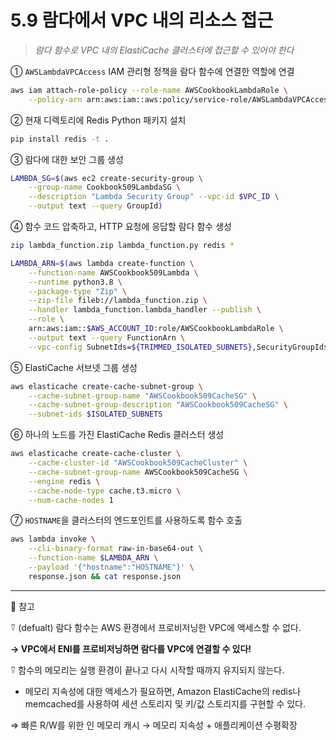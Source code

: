 # 5.9 람다에서 VPC 내의 리소스 접근

> _람다 함수로 VPC 내의 ElastiCache 클러스터에 접근할 수 있어야 한다_

① `AWSLambdaVPCAccess` IAM 관리형 정책을 람다 함수에 연결한 역할에 연결

```bash
aws iam attach-role-policy --role-name AWSCookbookLambdaRole \
	--policy-arn arn:aws:iam::aws:policy/service-role/AWSLambdaVPCAccessExecutionRole
```

② 현재 디렉토리에 Redis Python 패키지 설치

```bash
pip install redis -t .
```

③ 람다에 대한 보안 그룹 생성

```bash
LAMBDA_SG=$(aws ec2 create-security-group \
	--group-name Cookbook509LambdaSG \
	--description "Lambda Security Group" --vpc-id $VPC_ID \
	--output text --query GroupId)
```

④ 함수 코드 압축하고, HTTP 요청에 응답할 람다 함수 생성

```bash
zip lambda_function.zip lambda_function.py redis *

LAMBDA_ARN=$(aws lambda create-function \
	--function-name AWSCookbook509Lambda \
	--runtime python3.8 \
	--package-type "Zip" \
	--zip-file fileb://lambda_function.zip \
	--handler lambda_function.lambda_handler --publish \
	--role \
	arn:aws:iam::$AWS_ACCOUNT_ID:role/AWSCookbookLambdaRole \
	--output text --query FunctionArn \
	--vpc-config SubnetIds=${TRIMMED_ISOLATED_SUBNETS},SecurityGroupIds=${LAMBDA_SG})
```

⑤ ElastiCache 서브넷 그룹 생성

```bash
aws elasticache create-cache-subnet-group \
	--cache-subnet-group-name "AWSCookbook509CacheSG" \
	--cache-subnet-group-description "AWSCookbook509CacheSG" \
	--subnet-ids $ISOLATED_SUBNETS
```

⑥ 하나의 노드를 가진 ElastiCache Redis 클러스터 생성

```bash
aws elasticache create-cache-cluster \
	--cache-cluster-id "AWSCookbook509CacheCluster" \
	--cache-subnet-group-name AWSCookbook509CacheSG \
	--engine redis \
	--cache-node-type cache.t3.micro \
	--num-cache-nodes 1
```

⑦ `HOSTNAME`을 클러스터의 엔드포인트를 사용하도록 함수 호출

```bash
aws lambda invoke \
	--cli-binary-format raw-in-base64-out \
	--function-name $LAMBDA_ARN \
	--payload '{"hostname":"HOSTNAME"}' \
	response.json && cat response.json
```

---

🥕 참고

⍢ (defualt) 람다 함수는 AWS 환경에서 프로비저닝한 VPC에 액세스할 수 없다.

**→ VPC에서 ENI를 프로비저닝하면 람다를 VPC에 연결할 수 있다!**

⍢ 함수의 메모리는 실행 환경이 끝나고 다시 시작할 때까지 유지되지 않는다.

- 메모리 지속성에 대한 액세스가 필요하면, Amazon ElastiCache의 redis나 memcached를 사용하여 세션 스토리지 및 키/값 스토리지를 구현할 수 있다.

⇒ 빠른 R/W를 위한 인 메모리 캐시 → 메모리 지속성 + 애플리케이션 수평확장
